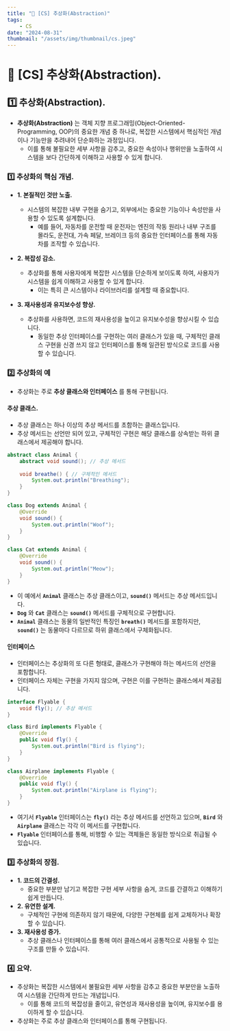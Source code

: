 ```yaml
---
title: "💾 [CS] 추상화(Abstraction)"
tags:
    - CS
date: "2024-08-31"
thumbnail: "/assets/img/thumbnail/cs.jpeg"
---
```


# 💾 [CS] 추상화(Abstraction).

## 1️⃣ 추상화(Abstraction).
- **추상화(Abstraction)** 는 객체 지향 프로그래밍(Object-Oriented-Programming, OOP)의 중요한 개념 중 하나로, 복잡한 시스템에서 핵심적인 개념이나 기능만을 추려내어 단순화하는 과정입니다.
    - 이를 통해 불필요한 세부 사항을 감추고, 중요한 속성이나 행위만을 노출하여 시스템을 보다 간단하게 이해하고 사용할 수 있게 합니다.

### 1️⃣ 추상화의 핵심 개념.
- **1. 본질적인 것만 노출.**
    - 시스템의 복잡한 내부 구현을 숨기고, 외부에서는 중요한 기능이나 속성만을 사용할 수 있도록 설계합니다.
        - 예를 들어, 자동차를 운전할 때 운전자는 엔진의 작동 원리나 내부 구조를 몰라도, 운전대, 가속 페달, 브레이크 등의 중요한 인터페이스를 통해 자동차를 조작할 수 있습니다.

- **2. 복잡성 감소.**
    - 추상화를 통해 사용자에게 복잡한 시스템을 단순하게 보이도록 하여, 사용자가 시스템을 쉽게 이해하고 사용할 수 있게 합니다.
        - 이는 특히 큰 시스템이나 라이브러리를 설계할 때 중요합니다.

- **3. 재사용성과 유지보수성 향상.**
    - 추상화를 사용하면, 코드의 재사용성을 높이고 유지보수성을 향상시킬 수 있습니다.
        - 동일한 추상 인터페이스를 구현하는 여러 클래스가 있을 때, 구체적인 클래스 구현을 신경 쓰지 않고 인터페이스를 통해 일관된 방식으로 코드를 사용할 수 있습니다.

### 2️⃣ 추상화의 예
- 추상화는 주로 **추상 클래스와 인터페이스** 를 통해 구현됩니다.

#### 추상 클래스.
- 추상 클래스는 하나 이상의 추상 메서드를 초함하는 클래스입니다.
- 추상 메서드는 선언만 되어 있고, 구체적인 구현은 해당 클래스를 상속받는 하위 클래스에서 제공해야 합니다.

```java
abstract class Animal {
    abstract void sound(); // 추상 메서드
    
    void breathe() { // 구체적인 메서드
        System.out.println("Breathing");
    }
}

class Dog extends Animal {
    @Override
    void sound() {
        System.out.println("Woof");
    }
}

class Cat extends Animal {
    @Override
    void sound() {
        System.out.println("Meow");
    }
}
```

- 이 예에서 **`Animal`** 클래스는 추상 클래스이고, **`sound()`** 메서드는 추상 메서드입니다.
- **`Dog`** 와 **`Cat`** 클래스는 **`sound()`** 메서드를 구체적으로 구현합니다.
- **`Animal`** 클래스는 동물의 일반적인 특징인 **`breath()`** 메서드를 포함하지만, **`sound()`** 는 동물마다 다르므로 하위 클래스에서 구체화됩니다.

#### 인터페이스
- 인터페이스는 추상화의 또 다른 형태로, 클래스가 구현해야 하는 메서드의 선언을 포함합니다.
- 인터페이스 자체는 구현을 가지지 않으며, 구현은 이를 구현하는 클래스에서 제공됩니다.

```java
interface Flyable {
    void fly(); // 추상 메서드
}

class Bird implements Flyable {
    @Override
    public void fly() {
        System.out.println("Bird is flying");
    }
}

class Airplane implements Flyable {
    @Override
    public void fly() {
        System.out.println("Airplane is flying");
    }
}
```

- 여기서 **`Flyable`** 인터페이스는 **`fly()`** 라는 추상 메서드를 선언하고 있으며, **`Bird`** 와 **`Airplane`** 클래스는 각각 이 메서드를 구현합니다.
- **`Flyable`** 인터페이스를 통해, 비행할 수 있는 객체들은 동일한 방식으로 취급될 수 있습니다.

### 3️⃣ 추상화의 장점.
- **1. 코드의 간결성.**
    - 중요한 부분만 남기고 복잡한 구현 세부 사항을 숨겨, 코드를 간결하고 이해하기 쉽게 만듭니다.
- **2. 유연한 설계.**
    - 구체적인 구현에 의존하지 않기 때문에, 다양한 구현체를 쉽게 교체하거나 확장할 수 있습니다.
- **3. 재사용성 증가.**
    - 추상 클래스나 인터페이스를 통해 여러 클래스에서 공통적으로 사용될 수 있는 구조를 만들 수 있습니다.

### 4️⃣ 요약.
- 추상화는 복잡한 시스템에서 불필요한 세부 사항을 감추고 중요한 부분만을 노출하여 시스템을 간단하게 만드는 개념입니다.
    - 이를 통해 코드의 복잡성을 줄이고, 유연성과 재사용성을 높이며, 유지보수를 용이하게 할 수 있습니다.
- 추상화는 주로 추상 클래스와 인터페이스를 통해 구현됩니다.
